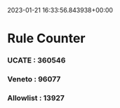 2023-01-21 16:33:56.843938+00:00
# Rule Counter 
 ### UCATE : 360546

 ### Veneto : 96077

 ### Allowlist : 13927